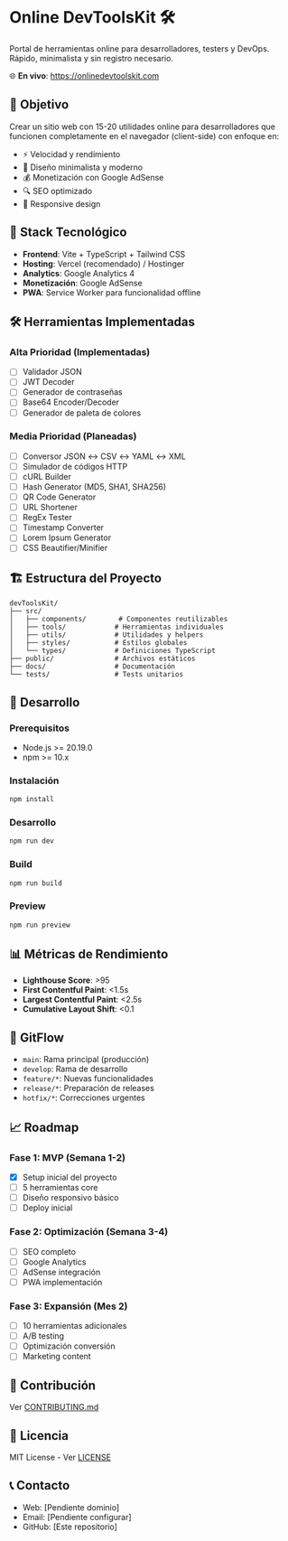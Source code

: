 # Online DevToolsKit 🛠️

Portal de herramientas online para desarrolladores, testers y DevOps. Rápido, minimalista y sin registro necesario.

🌐 **En vivo**: https://onlinedevtoolskit.com

## 🎯 Objetivo

Crear un sitio web con 15-20 utilidades online para desarrolladores que funcionen completamente en el navegador (client-side) con enfoque en:
- ⚡ Velocidad y rendimiento
- 🎨 Diseño minimalista y moderno
- 💰 Monetización con Google AdSense
- 🔍 SEO optimizado
- 📱 Responsive design

## 🚀 Stack Tecnológico

- **Frontend**: Vite + TypeScript + Tailwind CSS
- **Hosting**: Vercel (recomendado) / Hostinger
- **Analytics**: Google Analytics 4
- **Monetización**: Google AdSense
- **PWA**: Service Worker para funcionalidad offline

## 🛠️ Herramientas Implementadas

### Alta Prioridad (Implementadas)
- [ ] Validador JSON
- [ ] JWT Decoder
- [ ] Generador de contraseñas
- [ ] Base64 Encoder/Decoder
- [ ] Generador de paleta de colores

### Media Prioridad (Planeadas)
- [ ] Conversor JSON ↔ CSV ↔ YAML ↔ XML
- [ ] Simulador de códigos HTTP
- [ ] cURL Builder
- [ ] Hash Generator (MD5, SHA1, SHA256)
- [ ] QR Code Generator
- [ ] URL Shortener
- [ ] RegEx Tester
- [ ] Timestamp Converter
- [ ] Lorem Ipsum Generator
- [ ] CSS Beautifier/Minifier

## 🏗️ Estructura del Proyecto

```
devToolsKit/
├── src/
│   ├── components/        # Componentes reutilizables
│   ├── tools/            # Herramientas individuales
│   ├── utils/            # Utilidades y helpers
│   ├── styles/           # Estilos globales
│   └── types/            # Definiciones TypeScript
├── public/               # Archivos estáticos
├── docs/                 # Documentación
└── tests/                # Tests unitarios
```

## 🚦 Desarrollo

### Prerequisitos
- Node.js >= 20.19.0
- npm >= 10.x

### Instalación
```bash
npm install
```

### Desarrollo
```bash
npm run dev
```

### Build
```bash
npm run build
```

### Preview
```bash
npm run preview
```

## 📊 Métricas de Rendimiento

- **Lighthouse Score**: >95
- **First Contentful Paint**: <1.5s
- **Largest Contentful Paint**: <2.5s
- **Cumulative Layout Shift**: <0.1

## 🔄 GitFlow

- `main`: Rama principal (producción)
- `develop`: Rama de desarrollo
- `feature/*`: Nuevas funcionalidades
- `release/*`: Preparación de releases
- `hotfix/*`: Correcciones urgentes

## 📈 Roadmap

### Fase 1: MVP (Semana 1-2)
- [x] Setup inicial del proyecto
- [ ] 5 herramientas core
- [ ] Diseño responsivo básico
- [ ] Deploy inicial

### Fase 2: Optimización (Semana 3-4)
- [ ] SEO completo
- [ ] Google Analytics
- [ ] AdSense integración
- [ ] PWA implementación

### Fase 3: Expansión (Mes 2)
- [ ] 10 herramientas adicionales
- [ ] A/B testing
- [ ] Optimización conversión
- [ ] Marketing content

## 🤝 Contribución

Ver [CONTRIBUTING.md](./CONTRIBUTING.md)

## 📄 Licencia

MIT License - Ver [LICENSE](./LICENSE)

## 📞 Contacto

- Web: [Pendiente dominio]
- Email: [Pendiente configurar]
- GitHub: [Este repositorio]